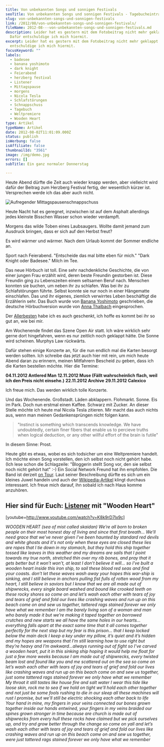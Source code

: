 ```yaml
---
title: Von unbekannten Songs und sonnigen Festivals
seoTitle: Von unbekannten Songs und sonnigen Festivals - Tagebucheintrag
slug: von-unbekannten-songs-und-sonnigen-festivals
link: /2012/08/von-unbekannten-songs-und-sonnigen-festivals/
fileName: 2012-08---von-unbekannten-songs-und-sonnigen-festivals.md
description: Leider hat es gestern mit dem Fotobeitrag nicht mehr geklappt.
  Dafür entschuldige ich mich hiermit.
excerpt: Leider hat es gestern mit dem Fotobeitrag nicht mehr geklappt. Dafür
  entschuldige ich mich hiermit.
focusKeyword: ""
labels:
  - badesee
  - banana yoshimoto
  - dark knight
  - Feierabend
  - herzberg festival
  - Listener
  - Mittagspause
  - morgens
  - Nicola Tesla
  - Schlafstörungen
  - Schnappschuss
  - Tagebuch
  - Weltpremiere
  - Wooden Heart
type: Artikel
typeName: Artikel
date: 2012-08-02T11:01:09.000Z
status: publish
isWerbung: false
isAffiliate: false
thumbnailId: "3561"
image: /img/demo.jpg
errors: []
subTitle: Ein ganz normaler Donnerstag
  
---
```


Heute Abend dürfte die Zeit auch wieder knapp werden, aber vielleicht wird dafür
der Beitrag zum Herzberg Festival fertig, der wesentlich kürzer ist. Versprechen
werde ich das aber auch nicht.

![](http://cardamonchai.com/wp-content/uploads/2012/08/img_20120802_125542-640x640.jpg "Aufregender Mittagspausenschnappschuss")

Heute Nacht hat es geregnet, inzwischen ist auf dem Asphalt allerdings jedes
kleinste Bisschen Wasser schon wieder verdampft.

Morgens das wilde Toben eines Laubsaugers. Wollte damit jemand zum Ausdruck
bringen, dass er sich auf den Herbst freut?

Es wird wärmer und wärmer. Nach dem Urlaub kommt der Sommer endliche an.

Sport nach Feierabend. "Entscheide das mal bitte eben für mich." "Dark Knight
oder Badesee." Milch im Tee.

Das neue Hörbuch ist toll. Eine sehr nachdenkliche Geschichte, die von einer
jungen Frau erzählt wird, deren beste Freundin gestorben ist. Diese Freundin
ging zu Lebenszeiten einem seltsamen Beruf nach. Menschen konnten sie buchen, um
neben ihr zu schlafen. Was bei ihr zu Schlafstörungen führte. Selbst konnte sie
nur noch in einer Hängematte einschlafen. Das und ihr eigenes, ziemlich
verwirrtes Leben beschäftigt die Erzählerin sehr. Das Buch wurde von
[Banana Yoshimoto](http://de.wikipedia.org/wiki/Banana_Yoshimoto) geschrieben,
die deutsche Hörbuchversion wurde von
[Anna Thalbach](http://de.wikipedia.org/wiki/Anna_Thalbach) eingesprochen.

Der [Allerbesten](http://tofutante.wordpress.com/) habe ich es auch geschenkt,
ich hoffe es kommt bei ihr so gut an, wie bei mir.

Am Wochenende findet das Szene Open Air statt. Ich wäre wirklich sehr gerne dort
hingefahren, wenn es nur zeitlich noch geklappt hätte. Die Sonne wird scheinen.
Murphys Law rückwärts.

Dafür stehen einige Konzerte an, für die nun endlich mal die Karten besorgt
werden sollten. Ich schreibe das jetzt auch hier mit rein, um mich heute Abend
daran zu erinnern, meinen Mitfahrern Bescheid zu geben, dass ich die Karten
bestellen möchte. Hier die Termine:

**04.11.2012 Antlered Man** **12.11.2012 Muse (Fällt wahrscheinlich flach, weil
ich den Preis nicht einsehe.)** **22.11.2012 Archive** **29.11.2012 Calexico**

Ich freue mich. Das werden wirklich tolle Konzerte.

Und das Wochenende. Großstadt. Läden abklappern. Flohmarkt. Sonne. Eis im Park.
Doch nun erstmal einen Kaffee. Schwarz mit Zucker. An dieser Stelle möchte ich
heute mal Nicola Tesla zitieren. Mir macht das auch nichts aus, wenn man meinen
Gedankensprüngen nicht folgen kann.

> "Instinct is something which transcends knowledge. We have undoubtedly,
> certain finer fibers that enable us to percieve truths when logical deduction,
> or any other willful effort of the brain is futile"

In diesem Sinne: Prost.

Heute gibt es etwas, wobei es sich todsicher um eine Weltpremiere handelt. Ich
möchte einen Song vorstellen, den ich selbst noch nicht gehört habe. (Ich lese
schon die Schlagzeile: "Bloggerin stellt Song vor, den sie selbst noch nicht
gehört hat" :-) Ein Social Network Freund hat ihn empfohlen. Die Band ist
derzeit [on Tour](http://www.songkick.com/artists/543774-listener). Laut seiner
Beschreibung dürfte es sich um ein kleines Juwel handeln und auch der
[Wikipedia-Artikel](<http://en.wikipedia.org/wiki/Listener_(band)>) klingt
durchaus interessant. Ich freue mich darauf, ihn sobald ich nach Haus komme
anzuhören.

## Hier sind für Euch: [Listener](http://listener.bandcamp.com/track/wooden-heart-poem) mit "Wooden Heart"

[youtube=http://www.youtube.com/watch?v=K8k9rD7lx9c]

_WOODEN HEART (sea of mist called skaidan)_ _We’re all born to broken people on
their most honest day of living_ _and since that first breath... We’ll need
grace that we’ve never given_ _I've been haunted by standard red devils and
white ghosts_ _and it's not only when these eyes are closed_ _these lies are
ropes that I tie down in my stomach,_ _but they hold this ship together tossed
like leaves in this weather_ _and my dreams are sails that I point towards my
true north,_ _stretched thin over my rib bones, and pray that it gets better_
_but it won’t won’t, at least I don’t believe it will..._ _so I've built a
wooden heart inside this iron ship,_ _to sail these blood red seas and find your
coasts._ _don’t let these waves wash away your hopes_ _this war-ship is sinking,
and I still believe in anchors_ _pulling fist fulls of rotten wood from my
heart, I still believe in saviors_ _but I know that we are all made out of
shipwrecks, every single board_ _washed and bound like crooked teeth on these
rocky shores_ _so come on and let’s wash each other with tears of joy and tears
of grief_ _and fold our lives like crashing waves and run up on this beach_
_come on and sew us together, tattered rags stained forever_ _we only have what
we remember_ _I am the barely living son of a woman and man who barely made it_
_but we’re making it taped together on borrowed crutches and new starts_ _we all
have the same holes in our hearts..._ _everything falls apart at the exact same
time_ _that it all comes together perfectly for the next step_ _but my fear is
this prison... that I keep locked below the main deck_ _I keep a key under my
pillow, it’s quiet and it’s hidden_ _and my hopes are weapons that I’m still
learning how to use right_ _but they’re heavy and I’m awkward...always running
out of fight_ _so I’ve carved a wooden heart, put it in this sinking ship_
_hoping it would help me float for just a few more weeks_ _because I am made out
of shipwrecks, every twisted beam_ _lost and found like you and me scattered out
on the sea_ _so come on let’s wash each other with tears of joy and tears of
grief_ _and fold our lives like crashing waves and run up on this beach_ _come
on and sew us together, just some tattered rags stained forever_ _we only have
what we remember_ _My throat it still tastes like house fire and salt water_ _I
wear this tide like loose skin, rock me to sea_ _if we hold on tight we’ll hold
each other together_ _and not just be some fools rushing to die in our sleep_
_all these machines will rust I promise, but we'll still be electric_ _shocking
each other back to life_ _Your hand in mine, my fingers in your veins connected_
_our bones grown together inside_ _our hands entwined, your fingers in my veins
braided_ _our spines grown stronger in time_ _because are church is made out of
shipwrecks_ _from every hull these rocks have claimed_ _but we pick ourselves
up, and try and grow better through the change_ _so come on yall and let’s wash
each other with tears of joy and tears of grief_ _and fold our lives like
crashing waves and run up on this beach_ _come on and sew us together, were just
tattered rags stained forever_ _we only have what we remember_

  